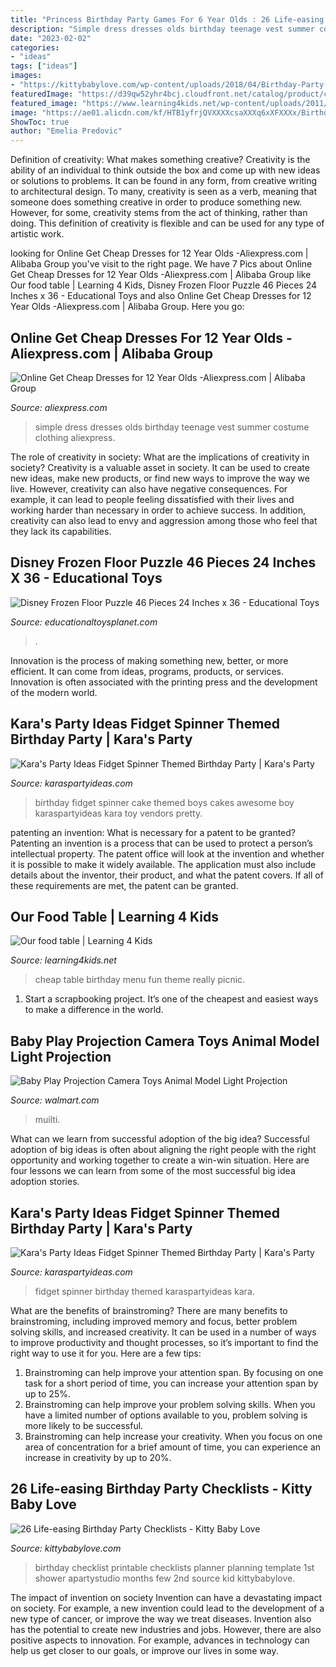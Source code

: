 ```yaml
---
title: "Princess Birthday Party Games For 6 Year Olds : 26 Life-easing Birthday Party Checklists"
description: "Simple dress dresses olds birthday teenage vest summer costume clothing aliexpress"
date: "2023-02-02"
categories:
- "ideas"
tags: ["ideas"]
images:
- "https://kittybabylove.com/wp-content/uploads/2018/04/Birthday-Party-Preparation-Checklist.jpg"
featuredImage: "https://d39qw52yhr4bcj.cloudfront.net/catalog/product/cache/9/image/9df78eab33525d08d6e5fb8d27136e95/7/1/71-4iqm3x1l._ac_sl1500_.jpg"
featured_image: "https://www.learning4kids.net/wp-content/uploads/2011/12/65.jpg"
image: "https://ae01.alicdn.com/kf/HTB1yfrjQVXXXXcsaXXXq6xXFXXXx/Birthday-font-b-Dress-b-font-font-b-For-b-font-Girl-Summer-Simple-Vest-font.jpg"
ShowToc: true
author: "Emelia Predovic"
---
```



Definition of creativity: What makes something creative?
Creativity is the ability of an individual to think outside the box and come up with new ideas or solutions to problems. It can be found in any form, from creative writing to architectural design. To many, creativity is seen as a verb, meaning that someone does something creative in order to produce something new. However, for some, creativity stems from the act of thinking, rather than doing. This definition of creativity is flexible and can be used for any type of artistic work.

	

		
looking for Online Get Cheap Dresses for 12 Year Olds -Aliexpress.com | Alibaba Group you've visit to the right page. We have 7 Pics about Online Get Cheap Dresses for 12 Year Olds -Aliexpress.com | Alibaba Group like Our food table | Learning 4 Kids, Disney Frozen Floor Puzzle 46 Pieces 24 Inches x 36 - Educational Toys and also Online Get Cheap Dresses for 12 Year Olds -Aliexpress.com | Alibaba Group. Here you go:
		
    
## Online Get Cheap Dresses For 12 Year Olds -Aliexpress.com | Alibaba Group

<img loading=lazy src="https://ae01.alicdn.com/kf/HTB1yfrjQVXXXXcsaXXXq6xXFXXXx/Birthday-font-b-Dress-b-font-font-b-For-b-font-Girl-Summer-Simple-Vest-font.jpg" onerror="this.onerror=null;this.src='https://tse4.mm.bing.net/th?id=OIP.92tE-N_g-yZBPzH4kQya9gHaHa&amp;pid=15.1';" alt="Online Get Cheap Dresses for 12 Year Olds -Aliexpress.com | Alibaba Group">

_Source: aliexpress.com_

>simple dress dresses olds birthday teenage vest summer costume clothing aliexpress. 

	

The role of creativity in society: What are the implications of creativity in society?
Creativity is a valuable asset in society. It can be used to create new ideas, make new products, or find new ways to improve the way we live. However, creativity can also have negative consequences. For example, it can lead to people feeling dissatisfied with their lives and working harder than necessary in order to achieve success. In addition, creativity can also lead to envy and aggression among those who feel that they lack its capabilities.

    
## Disney Frozen Floor Puzzle 46 Pieces 24 Inches X 36 - Educational Toys

<img loading=lazy src="https://d39qw52yhr4bcj.cloudfront.net/catalog/product/cache/9/image/9df78eab33525d08d6e5fb8d27136e95/7/1/71-4iqm3x1l._ac_sl1500_.jpg" onerror="this.onerror=null;this.src='https://tse3.mm.bing.net/th?id=OIP.1K5ZuSnvW2ThkuCRbUDTogHaHW&amp;pid=15.1';" alt="Disney Frozen Floor Puzzle 46 Pieces 24 Inches x 36 - Educational Toys">

_Source: educationaltoysplanet.com_

>. 

	

Innovation is the process of making something new, better, or more efficient. It can come from ideas, programs, products, or services. Innovation is often associated with the printing press and the development of the modern world.

    
## Kara&#039;s Party Ideas Fidget Spinner Themed Birthday Party | Kara&#039;s Party

<img loading=lazy src="https://karaspartyideas.com/wp-content/uploads/2017/11/Fidget-Spinner-Birthday-Party-via-Karas-Party-Ideas-KarasPartyIdeas.com5_.jpg" onerror="this.onerror=null;this.src='https://tse4.mm.bing.net/th?id=OIP.g_4YC1kDe8WVDxWMIsClYgHaLI&amp;pid=15.1';" alt="Kara&#039;s Party Ideas Fidget Spinner Themed Birthday Party | Kara&#039;s Party">

_Source: karaspartyideas.com_

>birthday fidget spinner cake themed boys cakes awesome boy karaspartyideas kara toy vendors pretty. 

	

patenting an invention: What is necessary for a patent to be granted?
Patenting an invention is a process that can be used to protect a person’s intellectual property. The patent office will look at the invention and whether it is possible to make it widely available. The application must also include details about the inventor, their product, and what the patent covers. If all of these requirements are met, the patent can be granted.

    
## Our Food Table | Learning 4 Kids

<img loading=lazy src="https://www.learning4kids.net/wp-content/uploads/2011/12/65.jpg" onerror="this.onerror=null;this.src='https://tse3.mm.bing.net/th?id=OIP.xDTbSIqhM1hyjKkvjJRPRQHaFj&amp;pid=15.1';" alt="Our food table | Learning 4 Kids">

_Source: learning4kids.net_

>cheap table birthday menu fun theme really picnic. 

	

1. Start a scrapbooking project. It’s one of the cheapest and easiest ways to make a difference in the world.

    
## Baby Play Projection Camera Toys Animal Model Light Projection

<img loading=lazy src="https://i5.walmartimages.com/asr/8c99b86b-4f24-4674-9b44-dab997dcc99f_1.cdfccfd0de4728b63104341603331c26.jpeg" onerror="this.onerror=null;this.src='https://tse4.mm.bing.net/th?id=OIP.RMW4LRekCjxLjplxXD1gfAHaHa&amp;pid=15.1';" alt="Baby Play Projection Camera Toys Animal Model Light Projection">

_Source: walmart.com_

>muilti. 

	

What can we learn from successful adoption of the big idea?
Successful adoption of big ideas is often about aligning the right people with the right opportunity and working together to create a win-win situation. Here are four lessons we can learn from some of the most successful big idea adoption stories.

    
## Kara&#039;s Party Ideas Fidget Spinner Themed Birthday Party | Kara&#039;s Party

<img loading=lazy src="https://karaspartyideas.com/wp-content/uploads/2017/11/Fidget-Spinner-Birthday-Party-via-Karas-Party-Ideas-KarasPartyIdeas.com2_.jpg" onerror="this.onerror=null;this.src='https://tse2.mm.bing.net/th?id=OIP.bP5SnfZ4R3FTO-heQDk4wwHaE8&amp;pid=15.1';" alt="Kara&#039;s Party Ideas Fidget Spinner Themed Birthday Party | Kara&#039;s Party">

_Source: karaspartyideas.com_

>fidget spinner birthday themed karaspartyideas kara. 

	

What are the benefits of brainstroming?
There are many benefits to brainstroming, including improved memory and focus, better problem solving skills, and increased creativity. It can be used in a number of ways to improve productivity and thought processes, so it’s important to find the right way to use it for you. Here are a few tips: 
1. Brainstroming can help improve your attention span. By focusing on one task for a short period of time, you can increase your attention span by up to 25%. 
2. Brainstroming can help improve your problem solving skills. When you have a limited number of options available to you, problem solving is more likely to be successful. 
3. Brainstroming can help increase your creativity. When you focus on one area of concentration for a brief amount of time, you can experience an increase in creativity by up to 20%.

    
## 26 Life-easing Birthday Party Checklists - Kitty Baby Love

<img loading=lazy src="https://kittybabylove.com/wp-content/uploads/2018/04/Birthday-Party-Preparation-Checklist.jpg" onerror="this.onerror=null;this.src='https://tse1.mm.bing.net/th?id=OIP.qialanP38oWUmQjwG8AEBAHaJ5&amp;pid=15.1';" alt="26 Life-easing Birthday Party Checklists - Kitty Baby Love">

_Source: kittybabylove.com_

>birthday checklist printable checklists planner planning template 1st shower apartystudio months few 2nd source kid kittybabylove. 

	

The impact of invention on society
Invention can have a devastating impact on society. For example, a new invention could lead to the development of a new type of cancer, or improve the way we treat diseases. Invention also has the potential to create new industries and jobs. However, there are also positive aspects to innovation. For example, advances in technology can help us get closer to our goals, or improve our lives in some way.

